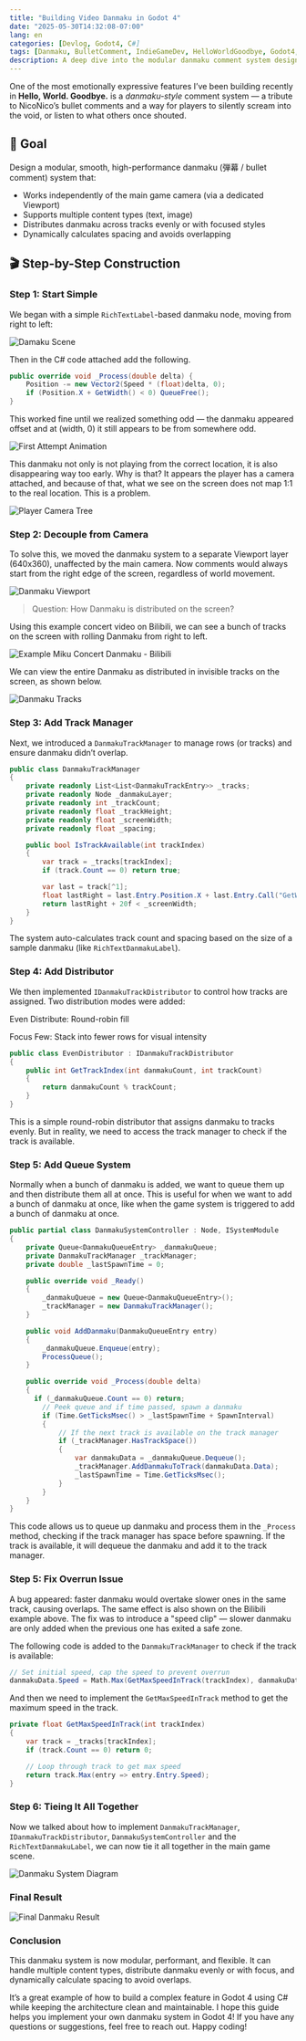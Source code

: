 ```yaml
---
title: "Building Video Danmaku in Godot 4"
date: "2025-05-30T14:32:08-07:00"
lang: en
categories: [Devlog, Godot4, C#]
tags: [Danmaku, BulletComment, IndieGameDev, HelloWorldGoodbye, Godot4, C#]
description: A deep dive into the modular danmaku comment system design for a narrative-driven action game built in Godot 4 with C#.
---
```


One of the most emotionally expressive features I’ve been building recently in **Hello, World. Goodbye.** is a _danmaku-style_ comment system — a tribute to NicoNico’s bullet comments and a way for players to silently scream into the void, or listen to what others once shouted.

## 🎯 Goal

Design a modular, smooth, high-performance danmaku (弾幕 / bullet comment) system that:

- Works independently of the main game camera (via a dedicated Viewport)
- Supports multiple content types (text, image)
- Distributes danmaku across tracks evenly or with focused styles
- Dynamically calculates spacing and avoids overlapping

## 🎬 Step-by-Step Construction

### Step 1: Start Simple

We began with a simple `RichTextLabel`-based danmaku node, moving from right to left:

![Damaku Scene](./danmaku-scene.png#center)

Then in the C# code attached add the following.

```c#
public override void _Process(double delta) {
    Position -= new Vector2(Speed * (float)delta, 0);
    if (Position.X + GetWidth() < 0) QueueFree();
}
```

This worked fine until we realized something odd — the danmaku appeared offset and at (width, 0) it still appears to be from somewhere odd.

![First Attempt Animation](./first-attempt.gif#center)

This danmaku not only is not playing from the correct location, it is also disappearing way too early. Why is that? It appears the player has a camera attached, and because of that, what we see on the screen does not map 1:1 to the real location. This is a problem.

![Player Camera Tree](./player-camera.png#center)

### Step 2: Decouple from Camera

To solve this, we moved the danmaku system to a separate Viewport layer (640x360), unaffected by the main camera. Now comments would always start from the right edge of the screen, regardless of world movement.

![Danmaku Viewport](./danmaku-viewport.png#center)

> Question: How Danmaku is distributed on the screen?

Using this example concert video on Bilibili, we can see a bunch of tracks on the screen with rolling Danmaku from right to left.

![Example Miku Concert Danmaku - Bilibili](./danmaku-example.png#center)

We can view the entire Danmaku as distributed in invisible tracks on the screen, as shown below.

![Danmaku Tracks](./danmaku-example-track.png#center)

### Step 3: Add Track Manager

Next, we introduced a `DanmakuTrackManager` to manage rows (or tracks) and ensure danmaku didn’t overlap.

```c#
public class DanmakuTrackManager
{
    private readonly List<List<DanmakuTrackEntry>> _tracks;
    private readonly Node _danmakuLayer;
    private readonly int _trackCount;
    private readonly float _trackHeight;
    private readonly float _screenWidth;
    private readonly float _spacing;

    public bool IsTrackAvailable(int trackIndex)
    {
        var track = _tracks[trackIndex];
        if (track.Count == 0) return true;

        var last = track[^1];
        float lastRight = last.Entry.Position.X + last.Entry.Call("GetWidth").AsSingle();
        return lastRight + 20f < _screenWidth;
    }
}
```

The system auto-calculates track count and spacing based on the size of a sample danmaku (like `RichTextDanmakuLabel`).

### Step 4: Add Distributor

We then implemented `IDanmakuTrackDistributor` to control how tracks are assigned. Two distribution modes were added:

Even Distribute: Round-robin fill

Focus Few: Stack into fewer rows for visual intensity

```c#
public class EvenDistributor : IDanmakuTrackDistributor
{
    public int GetTrackIndex(int danmakuCount, int trackCount)
    {
        return danmakuCount % trackCount;
    }
}
```

This is a simple round-robin distributor that assigns danmaku to tracks evenly. But in reality, we need to access the track manager to check if the track is available.

### Step 5: Add Queue System

Normally when a bunch of danmaku is added, we want to queue them up and then distribute them all at once. This is useful for when we want to add a bunch of danmaku at once, like when the game system is triggered to add a bunch of danmaku at once.

```c#
public partial class DanmakuSystemController : Node, ISystemModule
{
    private Queue<DanmakuQueueEntry> _danmakuQueue;
    private DanmakuTrackManager _trackManager;
    private double _lastSpawnTime = 0;

    public override void _Ready()
    {
        _danmakuQueue = new Queue<DanmakuQueueEntry>();
        _trackManager = new DanmakuTrackManager();
    }

    public void AddDanmaku(DanmakuQueueEntry entry)
    {
        _danmakuQueue.Enqueue(entry);
        ProcessQueue();
    }

    public override void _Process(double delta)
    {
      if (_danmakuQueue.Count == 0) return;
        // Peek queue and if time passed, spawn a danmaku
        if (Time.GetTicksMsec() > _lastSpawnTime + SpawnInterval)
        {
            // If the next track is available on the track manager
            if (_trackManager.HasTrackSpace())
            {
                var danmakuData = _danmakuQueue.Dequeue();
                _trackManager.AddDanmakuToTrack(danmakuData.Data);
                _lastSpawnTime = Time.GetTicksMsec();
            }
        }
    }
}
```

This code allows us to queue up danmaku and process them in the `_Process` method, checking if the track manager has space before spawning. If the track is available, it will dequeue the danmaku and add it to the track manager.

### Step 5: Fix Overrun Issue

A bug appeared: faster danmaku would overtake slower ones in the same track, causing overlaps. The same effect is also shown on the Bilibili example above. The fix was to introduce a "speed clip" — slower danmaku are only added when the previous one has exited a safe zone.

The following code is added to the `DanmakuTrackManager` to check if the track is available:

```c#
// Set initial speed, cap the speed to prevent overrun
danmakuData.Speed = Math.Max(GetMaxSpeedInTrack(trackIndex), danmakuData.Speed);
```

And then we need to implement the `GetMaxSpeedInTrack` method to get the maximum speed in the track.

```c#
private float GetMaxSpeedInTrack(int trackIndex)
{
    var track = _tracks[trackIndex];
    if (track.Count == 0) return 0;

    // Loop through track to get max speed
    return track.Max(entry => entry.Entry.Speed);
}
```

### Step 6: Tieing It All Together

Now we talked about how to implement `DanmakuTrackManager`, `IDanmakuTrackDistributor`, `DanmakuSystemController` and the `RichTextDanmakuLabel`,
we can now tie it all together in the main game scene.

![Danmaku System Diagram](./system-diag.png#center)

### Final Result

![Final Danmaku Result](./final-result.gif#center)

### Conclusion

This danmaku system is now modular, performant, and flexible. It can handle multiple content types, distribute danmaku evenly or with focus, and dynamically calculate spacing to avoid overlaps.

It’s a great example of how to build a complex feature in Godot 4 using C# while keeping the architecture clean and maintainable.
I hope this guide helps you implement your own danmaku system in Godot 4! If you have any questions or suggestions, feel free to reach out. Happy coding!
